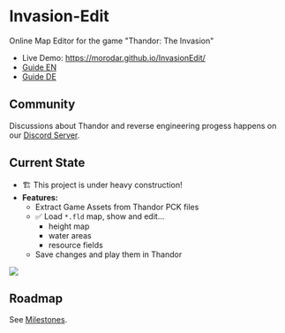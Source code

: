 # Invasion-Edit

Online Map Editor for the game "Thandor: The Invasion"

-   Live Demo: <https://morodar.github.io/InvasionEdit/>
-   [Guide EN](./docs/en/Guide-Invasion-Edit.md)
-   [Guide DE](./docs/de/Guide-Invasion-Edit.md)

## Community

Discussions about Thandor and reverse engineering progess happens on our [Discord Server](https://discord.gg/FEvKJ59).

## Current State

-   🏗️ This project is under heavy construction!
-   **Features:**
    -   Extract Game Assets from Thandor PCK files
    -   ✅ Load `*.fld` map, show and edit...
        -   height map
        -   water areas
        -   resource fields
    -   Save changes and play them in Thandor

<img src="./docs/img/edit.gif">

## Roadmap

See [Milestones](https://github.com/Morodar/InvasionEdit/milestones).
